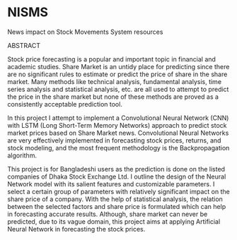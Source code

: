 # NISMS
News impact on Stock Movements System resources 

ABSTRACT

Stock price forecasting is a popular and important topic in financial and academic studies. Share Market is an untidy place for predicting since there are no significant rules to estimate or predict the price of share in the share market. Many methods like technical analysis, fundamental analysis, time series analysis and statistical analysis, etc. are all used to attempt to predict the price in the share market but none of these methods are proved as a consistently acceptable prediction tool.

In this project I attempt to implement a Convolutional Neural Network (CNN) with LSTM (Long Short-Term Memory Networks) approach to predict stock market prices based on Share Market news. Convolutional Neural Networks are very effectively implemented in forecasting stock prices, returns, and stock modeling, and the most frequent methodology is the Backpropagation algorithm. 

This project is for Bangladeshi users as the prediction is done on the listed companies of Dhaka Stock Exchange Ltd. I outline the design of the Neural Network model with its salient features and customizable parameters. I select a certain group of parameters with relatively significant impact on the share price of a company. With the help of statistical
analysis, the relation between the selected factors and share price is formulated which
can help in forecasting accurate results. Although, share market can never be predicted, due to its vague domain, this project aims at applying Artificial Neural Network in forecasting the stock prices.
